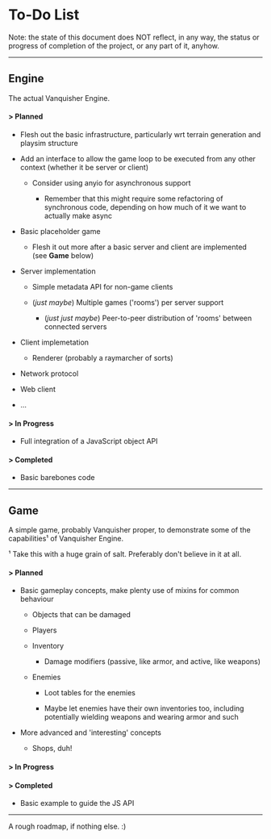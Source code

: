 # To-Do List

Note: the state of this document does NOT reflect, in any way, the status or
progress of completion of the project, or any part of it, anyhow.


-----

## Engine

The actual Vanquisher Engine.

#### > Planned

* Flesh out the basic infrastructure, particularly wrt terrain generation
  and playsim structure

* Add an interface to allow the game loop to be executed from any other
  context (whether it be server or client)

	* Consider using anyio for asynchronous support

		* Remember that this might require some refactoring of
		  synchronous code, depending on how much of it we want
		  to actually make async

* Basic placeholder game

	* Flesh it out more after a basic server and client are implemented
	  (see **Game** below)

* Server implementation

	* Simple metadata API for non-game clients

	* (*just maybe*) Multiple games ('rooms') per server support

		* (*just just maybe*) Peer-to-peer distribution of 'rooms'
		  between connected servers

* Client implemetation

	* Renderer (probably a raymarcher of sorts)

* Network protocol

* Web client

* ...


#### > In Progress

* Full integration of a JavaScript object API


#### > Completed

* Basic barebones code


-----


## Game

A simple game, probably Vanquisher proper, to demonstrate some of the
capabilities¹ of Vanquisher Engine.

¹ Take this with a huge grain of salt. Preferably don't believe in it at all.


#### > Planned

* Basic gameplay concepts, make plenty use of mixins for common behaviour

	* Objects that can be damaged

	* Players

	* Inventory

		* Damage modifiers (passive, like armor, and
		  active, like weapons)

	* Enemies

		* Loot tables for the enemies

		* Maybe let enemies have their own inventories
		  too, including potentially wielding weapons
		  and wearing armor and such

* More advanced and 'interesting' concepts

	* Shops, duh!


#### > In Progress

#### > Completed

* Basic example to guide the JS API


-----


A rough roadmap, if nothing else. :)
